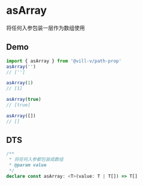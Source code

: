 # asArray

将任何入参包装一层作为数组使用

## Demo

```ts
import { asArray } from '@vill-v/path-prop'
asArray('')
// ['']

asArray(1)
// [1]

asArray(true)
// [true]

asArray([])
// []
```

## DTS

```ts
/**
 * 将任何入参都包装成数组
 * @param value
 */
declare const asArray: <T>(value: T | T[]) => T[]
```
